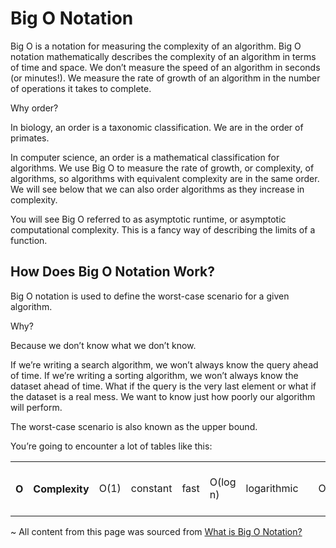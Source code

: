 # Big O Notation

Big O is a notation for measuring the complexity of an algorithm. Big O notation mathematically describes the complexity of an algorithm in terms of time and space. We don’t measure the speed of an algorithm in seconds (or minutes!). We measure the rate of growth of an algorithm in the number of operations it takes to complete.

Why order?

In biology, an order is a taxonomic classification. We are in the order of primates.

In computer science, an order is a mathematical classification for algorithms. We use Big O to measure the rate of growth, or complexity, of algorithms, so algorithms with equivalent complexity are in the same order. We will see below that we can also order algorithms as they increase in complexity.

You will see Big O referred to as asymptotic runtime, or asymptotic computational complexity. This is a fancy way of describing the limits of a function.

## How Does Big O Notation Work?

Big O notation is used to define the worst-case scenario for a given algorithm.

Why?

Because we don’t know what we don’t know.

If we’re writing a search algorithm, we won’t always know the query ahead of time. If we’re writing a sorting algorithm, we won’t always know the dataset ahead of time. What if the query is the very last element or what if the dataset is a real mess. We want to know just how poorly our algorithm will perform.

The worst-case scenario is also known as the upper bound.

You’re going to encounter a lot of tables like this:

<table>
  <row>
    <th colspan="1.5">
      O
    </th>
    <th colspan="1.5">
      Complexity
    </th>
  </row>
  <row>
    <td>O(1)</td>
    <td>constant</td>
    <td>fast</td>
  </row>
  <row>
    <td>O(log n)</td>
    <td>logarithmic</td>
    <td></td>
  </row>
  <row>
    <td>O(n)</td>
    <td>linear</td>
    <td></td>
  </row>
  <row>
    <td>O(n * log n)</td>
    <td>log linear</td>
    <td></td>
  </row>
  <row>
    <td>O(n^2)</td>
    <td>quadratic</td>
    <td></td>
  </row>
  <row>
    <td>O(n^3)</td>
    <td>cubic</td>
    <td></td>
  </row>
  <row>
    <td>O(2^n)</td>
    <td>exponential</td>
    <td></td>
  </row>
  <row>
    <td>O(n!)</td>
    <td>factorial</td>
    <td>slow</td>
  </row>
</table>

~ All content from this page was sourced from [What is Big O Notation?](https://jarednielsen.com/big-o-notation/)
